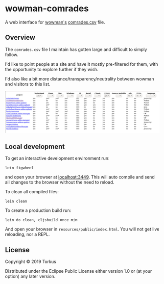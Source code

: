 # wowman-comrades

A web interface for [wowman's](https://github.com/ogri-la/wowman) 
[comrades.csv](https://github.com/ogri-la/wowman/blob/develop/comrades.csv) file.

## Overview

The `comrades.csv` file I maintain has gotten large and difficult to simply follow.

I'd like to point people at a site and have it mostly pre-filtered for them, with the opportunity to explore further if
they wish.

I'd also like a bit more distance/transparency/neutrality between wowman and visitors to this list.

[![wowman-comrades](./screenshots/pre-release.png)](./screenshots/pre-release.png?raw=true) 

## Local development

To get an interactive development environment run:

    lein figwheel

and open your browser at [localhost:3449](http://localhost:3449/).
This will auto compile and send all changes to the browser without the
need to reload.

To clean all compiled files:

    lein clean

To create a production build run:

    lein do clean, cljsbuild once min

And open your browser in `resources/public/index.html`. You will not
get live reloading, nor a REPL. 

## License

Copyright © 2019 Torkus

Distributed under the Eclipse Public License either version 1.0 or (at your option) any later version.
